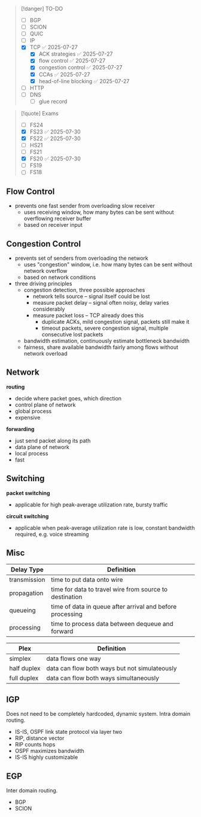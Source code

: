 
> [!danger] TO-DO
> - [ ] BGP
> - [ ] SCION
> - [ ] QUIC
> - [ ] IP
> - [x] TCP ✅ 2025-07-27
>     - [x] ACK strategies ✅ 2025-07-27
>     - [x] flow control ✅ 2025-07-27
>     - [x] congestion control ✅ 2025-07-27
>     - [x] CCAs ✅ 2025-07-27
>     - [x] head-of-line blocking ✅ 2025-07-27
> - [ ] HTTP
> - [ ] DNS
>     - [ ] glue record

> [!quote] Exams
> - [ ] FS24
> - [x] FS23 ✅ 2025-07-30
> - [x] FS22 ✅ 2025-07-30
> - [ ] HS21
> - [ ] FS21
> - [x] FS20 ✅ 2025-07-30
> - [ ] FS19
> - [ ] FS18
> 

## Flow Control
- prevents one fast sender from overloading slow receiver
    - uses receiving window, how many bytes can be sent without overflowing receiver buffer
    - based on receiver input

## Congestion Control
- prevents set of senders from overloading the network
    - uses "congestion" window, i.e. how many bytes can be sent without network overflow
    - based on network conditions
- three driving principles
    - congestion detection, three possible approaches
        - network tells source – signal itself could be lost
        - measure packet delay – signal often noisy, delay varies considerably
        - measure packet loss – TCP already does this
            - duplicate ACKs, mild congestion signal, packets still make it
            - timeout packets, severe congestion signal, multiple consecutive lost packets
    - bandwidth estimation, continuously estimate bottleneck bandwidth
    - fairness, share available bandwidth fairly among flows without network overload



## Network

**routing**
- decide where packet goes, which direction
- control plane of network
- global process
- expensive

**forwarding**
- just send packet along its path
- data plane of network
- local process
- fast


## Switching
**packet switching**
- applicable for high peak-average utilization rate, bursty traffic

**circuit switching**
- applicable when peak-average utilization rate is low, constant bandwidth required, e.g. voice streaming





## Misc

| Delay Type   | Definition                                                |
| ------------ | --------------------------------------------------------- |
| transmission | time to put data onto wire                                |
| propagation  | time for data to travel wire from source to destination   |
| queueing     | time of data in queue after arrival and before processing |
| processing   | time to process data between dequeue and forward          |

| Plex        | Definition                                    |
| ----------- | --------------------------------------------- |
| simplex     | data flows one way                            |
| half duplex | data can flow both ways but not simulateously |
| full duplex | data can flow both ways simultaneously        |


## IGP
Does not need to be completely hardcoded, dynamic system. Intra domain routing.

- IS-IS, OSPF link state protocol via layer two
- RIP, distance vector
- RIP counts hops
- OSPF maximizes bandwidth
- IS-IS highly customizable


## EGP
Inter domain routing.

- BGP
- SCION